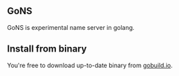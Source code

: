 ## GoNS
GoNS is experimental name server in golang.

## Install from binary
You're free to download up-to-date binary from [gobuild.io](http://gobuild.io/download/github.com/asjustas/gons).